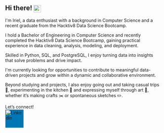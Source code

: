 ## **Hi there!** <img src="https://camo.githubusercontent.com/d04509037f646eab5c2d6d130574ef059fa8eef92e45a139a827a8d06e9d5042/68747470733a2f2f656d6f6a69732e736c61636b6d6f6a69732e636f6d2f656d6f6a69732f696d616765732f313533363335313037352f343539342f626c6f622d776176652e676966" alt="wave" width="24" height="24" style="vertical-align: middle;"/>

I'm Iriel, a data enthusiast with a background in Computer Science and a recent graduate from the Hacktiv8 Data Science Bootcamp.

I hold a Bachelor of Engineering in Computer Science and recently completed the Hacktiv8 Data Science Bootcamp, gaining practical experience in data cleaning, analysis, modeling, and deployment.

Skilled in Python, SQL, and PostgreSQL, I enjoy turning data into insights that solve problems and drive impact.

I'm currently looking for opportunities to contribute to meaningful data-driven projects and grow within a dynamic and collaborative environment.

Beyond studying and projects, I also enjoy going out and taking casual trips 🚗, experimenting in the kitchen 🍳 and expressing myself through art 🎨, whether it’s making crafts ✂️ or spontaneous sketches ✏️.

Let’s connect!  
[<img src="https://upload.wikimedia.org/wikipedia/commons/c/ca/LinkedIn_logo_initials.png" alt="LinkedIn" width="60" style="background-color:#0077B5; border-radius:4px;"/>](https://www.linkedin.com/in/irielaureleo)
